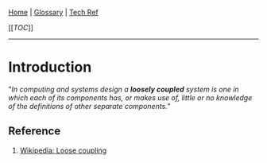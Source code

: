 [Home](/Slalom-LLC/Slalom-Consulting) | [Glossary](/Glossary) | [Tech Ref](/Tech-Ref)

[[_TOC_]]

---
# Introduction
"_In computing and systems design a ***loosely coupled*** system is one in which each of its components has, or makes use of, little or no knowledge of the definitions of other separate components._"

## Reference
1. [Wikipedia: Loose coupling](https://en.wikipedia.org/wiki/Loose_coupling) 

